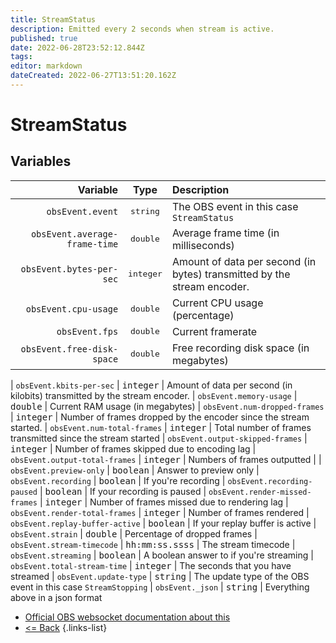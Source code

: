 ```yaml
---
title: StreamStatus
description: Emitted every 2 seconds when stream is active.
published: true
date: 2022-06-28T23:52:12.844Z
tags: 
editor: markdown
dateCreated: 2022-06-27T13:51:20.162Z
---
```


# StreamStatus

## Variables

| Variable |  Type  | Description |
|---------:|:------:|:------------|
| `obsEvent.event` | <kbd>string</kbd> | The OBS event in this case `StreamStatus`  
| `obsEvent.average-frame-time` | <kbd>double</kbd> | Average frame time (in milliseconds)
| `obsEvent.bytes-per-sec` | <kbd>integer</kbd> | Amount of data per second (in bytes) transmitted by the stream encoder.
| `obsEvent.cpu-usage`| <kbd>double</kbd> |  Current CPU usage (percentage)
| `obsEvent.fps` | <kbd>double</kbd> | Current framerate
| `obsEvent.free-disk-space` | <kbd>double</kbd> | Free recording disk space (in megabytes)

| `obsEvent.kbits-per-sec` | <kbd>integer</kbd> | Amount of data per second (in kilobits) transmitted by the stream encoder.
| `obsEvent.memory-usage` | <kbd>double</kbd> | Current RAM usage (in megabytes)
| `obsEvent.num-dropped-frames` | <kbd>integer</kbd> | Number of frames dropped by the encoder since the stream started.
| `obsEvent.num-total-frames` | <kbd>integer</kbd> | Total number of frames transmitted since the stream started
| `obsEvent.output-skipped-frames` | <kbd>integer</kbd> | Number of frames skipped due to encoding lag
| `obsEvent.output-total-frames` | <kbd>integer</kbd> | Numbers of frames outputted | 
| `obsEvent.preview-only` | <kbd>boolean</kbd> | Answer to preview only
| `obsEvent.recording` | <kbd>boolean</kbd> | If you're recording
| `obsEvent.recording-paused` | <kbd>boolean</kbd> | If your recording is paused
| `obsEvent.render-missed-frames` | <kbd>integer</kbd> | Number of frames missed due to rendering lag
| `obsEvent.render-total-frames` | <kbd>integer</kbd> | Number of frames rendered
| `obsEvent.replay-buffer-active` | <kbd>boolean</kbd> | If your replay buffer is active
| `obsEvent.strain` | <kbd>double</kbd> | Percentage of dropped frames
| `obsEvent.stream-timecode` | <kbd>hh:mm:ss.ssss</kbd> | The stream timecode
| `obsEvent.streaming` | <kbd>boolean</kbd> | A boolean answer to if you're streaming
| `obsEvent.total-stream-time` | <kbd>integer</kbd> | The seconds that you have streamed
| `obsEvent.update-type` | <kbd>string</kbd> | The update type of the OBS event in this case `StreamStopping`
| `obsEvent._json` | <kbd>string</kbd> | Everything above in a json format 

* [Official OBS websocket documentation about this](https://github.com/obsproject/obs-websocket/blob/4.x-current/docs/generated/protocol.md#StreamStatus)
* [<= Back](/en/Integrations/OBS/OBS-Events)
{.links-list}